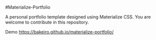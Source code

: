 #Materialize-Portfolio

A personal portfolio template designed using Materialize CSS.
You are welcome to contribute in this repository.

Demo
https://bakeiro.github.io/materialize-portfolio/
